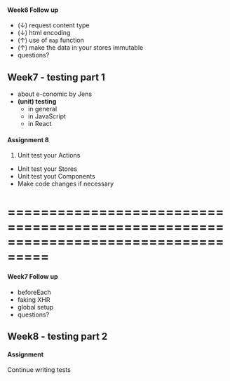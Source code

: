 #### Week6 Follow up
* (↓) request content type
* (↓) html encoding
* (↑) use of `map` function
* (↑) make the data in your stores immutable
* questions?

Week7 - testing part 1
---------------
* about e-conomic by Jens
* **(unit) testing**
  * in general
  * in JavaScript
  * in React
  
#### Assignment 8
1. Unit test your Actions
* Unit test your Stores
* Unit test yout Components
* Make code changes if necessary 

===================================================================================
===================================================================================
#### Week7 Follow up
* beforeEach
* faking XHR
* global setup
* questions?

Week8 - testing part 2
---------------

#### Assignment 
Continue writing tests
